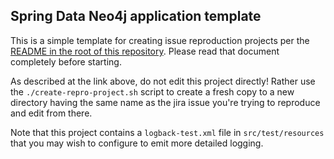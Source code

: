 ## Spring Data Neo4j application template

This is a simple template for creating issue reproduction projects per
the [README in the root of this repository](https://github.com/neo4j-examples/neo4j-sdn-ogm-issue-report-template#readme).
Please read that document completely before starting.

As described at the link above, do not edit this project directly! Rather
use the `./create-repro-project.sh` script to create a fresh copy to
a new directory having the same name as the jira issue you're trying
to reproduce and edit from there.

Note that this project contains a `logback-test.xml` file in
`src/test/resources` that you may wish to configure to emit more
detailed logging.
